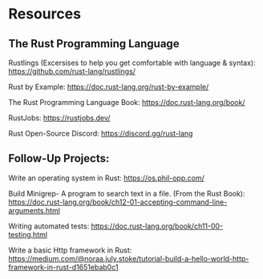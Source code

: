 # Resources

## The Rust Programming Language
Rustlings (Excersises to help you get comfortable with language & syntax):
https://github.com/rust-lang/rustlings/

Rust by Example:
https://doc.rust-lang.org/rust-by-example/

The Rust Programming Language Book:
https://doc.rust-lang.org/book/

RustJobs:
https://rustjobs.dev/

Rust Open-Source Discord:
https://discord.gg/rust-lang

## Follow-Up Projects:

Write an operating system in Rust:
https://os.phil-opp.com/

Build Minigrep- A program to search text in a file. (From the Rust Book):
https://doc.rust-lang.org/book/ch12-01-accepting-command-line-arguments.html

Writing automated tests:
https://doc.rust-lang.org/book/ch11-00-testing.html

Write a basic Http framework in Rust:
https://medium.com/@noraa.july.stoke/tutorial-build-a-hello-world-http-framework-in-rust-d1651ebab0c1
